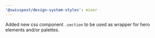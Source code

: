 ```yaml
---
'@swisspost/design-system-styles': minor
---
```


Added new css component `.section` to be used as wrapper for hero elements and/or palettes.
